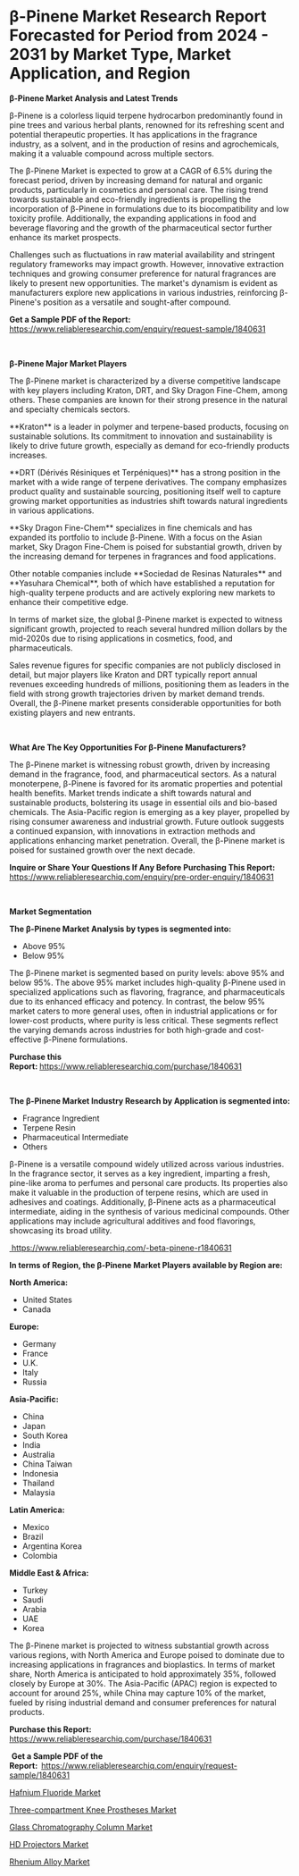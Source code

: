 <p><h1>β-Pinene Market Research Report Forecasted for Period from 2024 -  2031 by Market Type, Market Application, and Region</h1></p><p><strong>β-Pinene Market Analysis and Latest Trends</strong></p>
<p><p>β-Pinene is a colorless liquid terpene hydrocarbon predominantly found in pine trees and various herbal plants, renowned for its refreshing scent and potential therapeutic properties. It has applications in the fragrance industry, as a solvent, and in the production of resins and agrochemicals, making it a valuable compound across multiple sectors.</p><p>The β-Pinene Market is expected to grow at a CAGR of 6.5% during the forecast period, driven by increasing demand for natural and organic products, particularly in cosmetics and personal care. The rising trend towards sustainable and eco-friendly ingredients is propelling the incorporation of β-Pinene in formulations due to its biocompatibility and low toxicity profile. Additionally, the expanding applications in food and beverage flavoring and the growth of the pharmaceutical sector further enhance its market prospects.</p><p>Challenges such as fluctuations in raw material availability and stringent regulatory frameworks may impact growth. However, innovative extraction techniques and growing consumer preference for natural fragrances are likely to present new opportunities. The market's dynamism is evident as manufacturers explore new applications in various industries, reinforcing β-Pinene's position as a versatile and sought-after compound.</p></p>
<p><strong>Get a Sample PDF of the Report:&nbsp;</strong> <a href="https://www.reliableresearchiq.com/enquiry/request-sample/1840631?utm_campaign=904&utm_medium=2&utm_source=Github&utm_content=ia&utm_term=16102024&utm_id=b-pinene">https://www.reliableresearchiq.com/enquiry/request-sample/1840631</a></p>
<p>&nbsp;</p>
<p><strong>β-Pinene Major Market Players</strong></p>
<p><p>The β-Pinene market is characterized by a diverse competitive landscape with key players including Kraton, DRT, and Sky Dragon Fine-Chem, among others. These companies are known for their strong presence in the natural and specialty chemicals sectors.</p><p>**Kraton** is a leader in polymer and terpene-based products, focusing on sustainable solutions. Its commitment to innovation and sustainability is likely to drive future growth, especially as demand for eco-friendly products increases. </p><p>**DRT (Dérivés Résiniques et Terpéniques)** has a strong position in the market with a wide range of terpene derivatives. The company emphasizes product quality and sustainable sourcing, positioning itself well to capture growing market opportunities as industries shift towards natural ingredients in various applications.</p><p>**Sky Dragon Fine-Chem** specializes in fine chemicals and has expanded its portfolio to include β-Pinene. With a focus on the Asian market, Sky Dragon Fine-Chem is poised for substantial growth, driven by the increasing demand for terpenes in fragrances and food applications.</p><p>Other notable companies include **Sociedad de Resinas Naturales** and **Yasuhara Chemical**, both of which have established a reputation for high-quality terpene products and are actively exploring new markets to enhance their competitive edge.</p><p>In terms of market size, the global β-Pinene market is expected to witness significant growth, projected to reach several hundred million dollars by the mid-2020s due to rising applications in cosmetics, food, and pharmaceuticals.</p><p>Sales revenue figures for specific companies are not publicly disclosed in detail, but major players like Kraton and DRT typically report annual revenues exceeding hundreds of millions, positioning them as leaders in the field with strong growth trajectories driven by market demand trends. Overall, the β-Pinene market presents considerable opportunities for both existing players and new entrants.</p></p>
<p>&nbsp;</p>
<p><strong>What Are The Key Opportunities For β-Pinene Manufacturers?</strong></p>
<p><p>The β-Pinene market is witnessing robust growth, driven by increasing demand in the fragrance, food, and pharmaceutical sectors. As a natural monoterpene, β-Pinene is favored for its aromatic properties and potential health benefits. Market trends indicate a shift towards natural and sustainable products, bolstering its usage in essential oils and bio-based chemicals. The Asia-Pacific region is emerging as a key player, propelled by rising consumer awareness and industrial growth. Future outlook suggests a continued expansion, with innovations in extraction methods and applications enhancing market penetration. Overall, the β-Pinene market is poised for sustained growth over the next decade.</p></p>
<p><strong>Inquire or Share Your Questions If Any Before Purchasing This Report:</strong> <a href="https://www.reliableresearchiq.com/enquiry/pre-order-enquiry/1840631?utm_campaign=904&utm_medium=2&utm_source=Github&utm_content=ia&utm_term=16102024&utm_id=b-pinene">https://www.reliableresearchiq.com/enquiry/pre-order-enquiry/1840631</a></p>
<p>&nbsp;</p>
<p><strong>Market Segmentation</strong></p>
<p><strong>The β-Pinene Market Analysis by types is segmented into:</strong></p>
<p><ul><li>Above 95%</li><li>Below 95%</li></ul></p>
<p><p>The β-Pinene market is segmented based on purity levels: above 95% and below 95%. The above 95% market includes high-quality β-Pinene used in specialized applications such as flavoring, fragrance, and pharmaceuticals due to its enhanced efficacy and potency. In contrast, the below 95% market caters to more general uses, often in industrial applications or for lower-cost products, where purity is less critical. These segments reflect the varying demands across industries for both high-grade and cost-effective β-Pinene formulations.</p></p>
<p><strong>Purchase this Report:&nbsp;</strong><a href="https://www.reliableresearchiq.com/purchase/1840631?utm_campaign=904&utm_medium=2&utm_source=Github&utm_content=ia&utm_term=16102024&utm_id=b-pinene">https://www.reliableresearchiq.com/purchase/1840631</a></p>
<p>&nbsp;</p>
<p><strong>The β-Pinene Market Industry Research by Application is segmented into:</strong></p>
<p><ul><li>Fragrance Ingredient</li><li>Terpene Resin</li><li>Pharmaceutical Intermediate</li><li>Others</li></ul></p>
<p><p>β-Pinene is a versatile compound widely utilized across various industries. In the fragrance sector, it serves as a key ingredient, imparting a fresh, pine-like aroma to perfumes and personal care products. Its properties also make it valuable in the production of terpene resins, which are used in adhesives and coatings. Additionally, β-Pinene acts as a pharmaceutical intermediate, aiding in the synthesis of various medicinal compounds. Other applications may include agricultural additives and food flavorings, showcasing its broad utility.</p></p>
<p><a href="https://www.reliableresearchiq.com/-beta-pinene-r1840631?utm_campaign=904&utm_medium=2&utm_source=Github&utm_content=ia&utm_term=16102024&utm_id=b-pinene">&nbsp;https://www.reliableresearchiq.com/-beta-pinene-r1840631</a></p>
<p><strong>In terms of Region, the β-Pinene Market Players available by Region are:</strong></p>
<p>
    <p> <strong> North America: </strong>
        <ul>
            <li>United States</li>
            <li>Canada</li>
        </ul>
        </p> 
    <p> <strong> Europe: </strong>
        <ul>
            <li>Germany</li>
            <li>France</li>
            <li>U.K.</li>
            <li>Italy</li>
            <li>Russia</li>
        </ul>
        </p> 
    <p> <strong> Asia-Pacific: </strong>
        <ul>
            <li>China</li>
            <li>Japan</li>
            <li>South Korea</li>
            <li>India</li>
            <li>Australia</li>
            <li>China Taiwan</li>
            <li>Indonesia</li>
            <li>Thailand</li>
            <li>Malaysia</li>
        </ul>
        </p> 
    <p> <strong> Latin America: </strong>
        <ul>
            <li>Mexico</li>
            <li>Brazil</li>
            <li>Argentina Korea</li>
            <li>Colombia</li>
        </ul>
        </p> 
    <p> <strong> Middle East & Africa: </strong>
        <ul>
            <li>Turkey</li>
            <li>Saudi</li>
            <li>Arabia</li>
            <li>UAE</li>
            <li>Korea</li>
        </ul>
    </p>
    </p>
<p><p>The β-Pinene market is projected to witness substantial growth across various regions, with North America and Europe poised to dominate due to increasing applications in fragrances and bioplastics. In terms of market share, North America is anticipated to hold approximately 35%, followed closely by Europe at 30%. The Asia-Pacific (APAC) region is expected to account for around 25%, while China may capture 10% of the market, fueled by rising industrial demand and consumer preferences for natural products.</p></p>
<p><strong>Purchase this Report: </strong><a href="https://www.reliableresearchiq.com/purchase/1840631?utm_campaign=904&utm_medium=2&utm_source=Github&utm_content=ia&utm_term=16102024&utm_id=b-pinene">https://www.reliableresearchiq.com/purchase/1840631</a></p>
<p>&nbsp;<strong>Get a Sample PDF of the Report:&nbsp;&nbsp;</strong><a href="https://www.reliableresearchiq.com/enquiry/request-sample/1840631?utm_campaign=904&utm_medium=2&utm_source=Github&utm_content=ia&utm_term=16102024&utm_id=b-pinene">https://www.reliableresearchiq.com/enquiry/request-sample/1840631</a></p>
<p><strong></strong></p>
<p><p><a href="https://www.linkedin.com/pulse/consumer-behavior-shifts-hafnium-fluoride-market-demand-analysis-mttcc?utm_campaign=904&utm_medium=2&utm_source=Github&utm_content=ia&utm_term=16102024&utm_id=b-pinene">Hafnium Fluoride Market</a></p><p><a href="https://github.com/fendtankandh/Market-Research-Report-List-1/blob/main/three-compartment-knee-prostheses-market.md?utm_campaign=904&utm_medium=2&utm_source=Github&utm_content=ia&utm_term=16102024&utm_id=b-pinene">Three-compartment Knee Prostheses Market</a></p><p><a href="https://issuu.com/reportprime-2/docs/glass-chromatography-column-market-_416d42b0adb2a6?utm_campaign=904&utm_medium=2&utm_source=Github&utm_content=ia&utm_term=16102024&utm_id=b-pinene">Glass Chromatography Column Market</a></p><p><a href="https://issuu.com/reportprime-2/docs/hd-projectors-market-size-2030.pptx_b0e98570051c17?utm_campaign=904&utm_medium=2&utm_source=Github&utm_content=ia&utm_term=16102024&utm_id=b-pinene">HD Projectors Market</a></p><p><a href="https://www.linkedin.com/pulse/rhenium-alloy-market-research-report-2024-2031-riveting-research-2wqvc?utm_campaign=904&utm_medium=2&utm_source=Github&utm_content=ia&utm_term=16102024&utm_id=b-pinene">Rhenium Alloy Market</a></p></p>